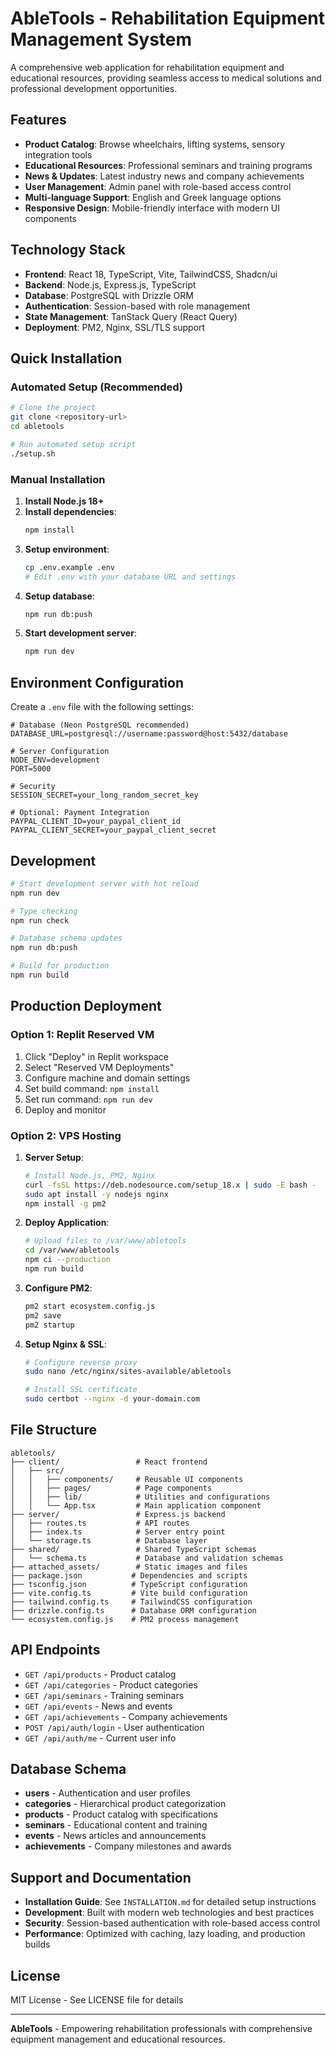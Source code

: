 # AbleTools - Rehabilitation Equipment Management System

A comprehensive web application for rehabilitation equipment and educational resources, providing seamless access to medical solutions and professional development opportunities.

## Features

- **Product Catalog**: Browse wheelchairs, lifting systems, sensory integration tools
- **Educational Resources**: Professional seminars and training programs
- **News & Updates**: Latest industry news and company achievements
- **User Management**: Admin panel with role-based access control
- **Multi-language Support**: English and Greek language options
- **Responsive Design**: Mobile-friendly interface with modern UI components

## Technology Stack

- **Frontend**: React 18, TypeScript, Vite, TailwindCSS, Shadcn/ui
- **Backend**: Node.js, Express.js, TypeScript
- **Database**: PostgreSQL with Drizzle ORM
- **Authentication**: Session-based with role management
- **State Management**: TanStack Query (React Query)
- **Deployment**: PM2, Nginx, SSL/TLS support

## Quick Installation

### Automated Setup (Recommended)

```bash
# Clone the project
git clone <repository-url>
cd abletools

# Run automated setup script
./setup.sh
```

### Manual Installation

1. **Install Node.js 18+**
2. **Install dependencies**:
   ```bash
   npm install
   ```
3. **Setup environment**:
   ```bash
   cp .env.example .env
   # Edit .env with your database URL and settings
   ```
4. **Setup database**:
   ```bash
   npm run db:push
   ```
5. **Start development server**:
   ```bash
   npm run dev
   ```

## Environment Configuration

Create a `.env` file with the following settings:

```env
# Database (Neon PostgreSQL recommended)
DATABASE_URL=postgresql://username:password@host:5432/database

# Server Configuration
NODE_ENV=development
PORT=5000

# Security
SESSION_SECRET=your_long_random_secret_key

# Optional: Payment Integration
PAYPAL_CLIENT_ID=your_paypal_client_id
PAYPAL_CLIENT_SECRET=your_paypal_client_secret
```

## Development

```bash
# Start development server with hot reload
npm run dev

# Type checking
npm run check

# Database schema updates
npm run db:push

# Build for production
npm run build
```

## Production Deployment

### Option 1: Replit Reserved VM

1. Click "Deploy" in Replit workspace
2. Select "Reserved VM Deployments"
3. Configure machine and domain settings
4. Set build command: `npm install`
5. Set run command: `npm run dev`
6. Deploy and monitor

### Option 2: VPS Hosting

1. **Server Setup**:
   ```bash
   # Install Node.js, PM2, Nginx
   curl -fsSL https://deb.nodesource.com/setup_18.x | sudo -E bash -
   sudo apt install -y nodejs nginx
   npm install -g pm2
   ```

2. **Deploy Application**:
   ```bash
   # Upload files to /var/www/abletools
   cd /var/www/abletools
   npm ci --production
   npm run build
   ```

3. **Configure PM2**:
   ```bash
   pm2 start ecosystem.config.js
   pm2 save
   pm2 startup
   ```

4. **Setup Nginx & SSL**:
   ```bash
   # Configure reverse proxy
   sudo nano /etc/nginx/sites-available/abletools
   
   # Install SSL certificate
   sudo certbot --nginx -d your-domain.com
   ```

## File Structure

```
abletools/
├── client/                 # React frontend
│   ├── src/
│   │   ├── components/     # Reusable UI components
│   │   ├── pages/          # Page components
│   │   ├── lib/            # Utilities and configurations
│   │   └── App.tsx         # Main application component
├── server/                 # Express.js backend
│   ├── routes.ts           # API routes
│   ├── index.ts            # Server entry point
│   └── storage.ts          # Database layer
├── shared/                 # Shared TypeScript schemas
│   └── schema.ts           # Database and validation schemas
├── attached_assets/        # Static images and files
├── package.json           # Dependencies and scripts
├── tsconfig.json          # TypeScript configuration
├── vite.config.ts         # Vite build configuration
├── tailwind.config.ts     # TailwindCSS configuration
├── drizzle.config.ts      # Database ORM configuration
└── ecosystem.config.js    # PM2 process management
```

## API Endpoints

- `GET /api/products` - Product catalog
- `GET /api/categories` - Product categories
- `GET /api/seminars` - Training seminars
- `GET /api/events` - News and events
- `GET /api/achievements` - Company achievements
- `POST /api/auth/login` - User authentication
- `GET /api/auth/me` - Current user info

## Database Schema

- **users** - Authentication and user profiles
- **categories** - Hierarchical product categorization
- **products** - Product catalog with specifications
- **seminars** - Educational content and training
- **events** - News articles and announcements
- **achievements** - Company milestones and awards

## Support and Documentation

- **Installation Guide**: See `INSTALLATION.md` for detailed setup instructions
- **Development**: Built with modern web technologies and best practices
- **Security**: Session-based authentication with role-based access control
- **Performance**: Optimized with caching, lazy loading, and production builds

## License

MIT License - See LICENSE file for details

---

**AbleTools** - Empowering rehabilitation professionals with comprehensive equipment management and educational resources.